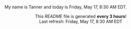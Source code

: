 My name is Tanner and today is Friday, May 17, 8:30 AM EDT.

<p align="center">This <i>README</i> file is generated <b>every 3 hours</b>!</br>Last refresh: Friday, May 17, 8:30 AM EDT<br /></p>

